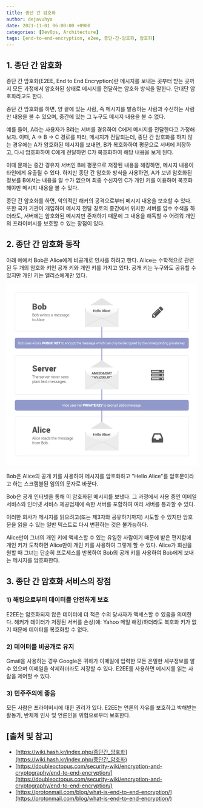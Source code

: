 ```yaml
---
title: 종단 간 암호화
author: dejavuhyo
date: 2021-11-01 06:00:00 +0900
categories: [DevOps, Architecture]
tags: [end-to-end-encryption, e2ee, 종단-간-암호화, 암호화]
---
```


## 1. 종단 간 암호화
종단 간 암호화(E2EE, End to End Encryption)란 메시지를 보내는 곳부터 받는 곳까지 모든 과정에서 암호화된 상태로 메시지를 전달하는 암호화 방식을 말한다. 단대단 암호화라고도 한다.

종단 간 암호화를 하면, 양 끝에 있는 사람, 즉 메시지를 발송하는 사람과 수신하는 사람만 내용을 볼 수 있으며, 중간에 있는 그 누구도 메시지 내용을 볼 수 없다.

예를 들어, A라는 사용자가 B라는 서버를 경유하여 C에게 메시지를 전달한다고 가정해 보자. 이때, A → B → C 경로를 따라, 메시지가 전달되는데, 종단 간 암호화를 하지 않는 경우에는 A가 암호화된 메시지를 보내면, B가 복호화하여 평문으로 서버에 저장하고, 다시 암호화하여 C에게 전달하면 C가 복호화하여 해당 내용을 보게 된다.

이때 문제는 중간 경유지 서버인 B에 평문으로 저장된 내용을 해킹하면, 메시지 내용이 타인에게 유출될 수 있다. 하지만 종단 간 암호화 방식을 사용하면, A가 보낸 암호화된 정보를 B에서는 내용을 알 수가 없으며 최종 수신자인 C가 개인 키를 이용하여 복호화해야만 메시지 내용을 볼 수 있다.

종단 간 암호화를 하면, 악의적인 해커의 공격으로부터 메시지 내용을 보호할 수 있다. 또한 국가 기관이 개입하여 메시지 전달 경로의 중간에서 위치한 서버를 압수 수색을 하더라도, 서버에는 암호화된 메시지만 존재하기 때문에 그 내용을 해독할 수 어려워 개인의 프라이버시를 보호할 수 있는 장점이 있다.

## 2. 종단 간 암호화 동작
아래 예에서 Bob은 Alice에게 비공개로 인사를 하려고 한다. Alice는 수학적으로 관련된 두 개의 암호화 키인 공개 키와 개인 키를 가지고 있다. 공개 키는 누구와도 공유할 수 있지만 개인 키는 앨리스에게만 있다.

![end-to-end-encryption-work](/assets/img/2021-11-01-end-to-end-encryption/end-to-end-encryption-work.png)

Bob은 Alice의 공개 키를 사용하여 메시지를 암호화하고 "Hello Alice"를 암호문이라고 하는 스크램블된 임의의 문자로 바꾼다.

Bob은 공개 인터넷을 통해 이 암호화된 메시지를 보낸다. 그 과정에서 사용 중인 이메일 서비스와 인터넷 서비스 제공업체에 속한 서버를 포함하여 여러 서버를 통과할 수 있다.

이러한 회사가 메시지를 읽으려고(또는 제3자와 공유하기까지) 시도할 수 있지만 암호문을 읽을 수 있는 일반 텍스트로 다시 변환하는 것은 불가능하다.

Alice만이 그녀의 개인 키에 액세스할 수 있는 유일한 사람이기 때문에 받은 편지함에 개인 키가 도착하면 Alice만이 개인 키를 사용하여 그렇게 할 수 있다. Alice가 회신을 원할 때 그녀는 단순히 프로세스를 반복하여 Bob의 공개 키를 사용하여 Bob에게 보내는 메시지를 암호화한다.

## 3. 종단 간 암호화 서비스의 장점

### 1) 해킹으로부터 데이터를 안전하게 보호
E2EE는 암호화되지 않은 데이터에 더 적은 수의 당사자가 액세스할 수 있음을 의미한다. 해커가 데이터가 저장된 서버를 손상(예: Yahoo 메일 해킹)하더라도 복호화 키가 없기 때문에 데이터를 복호화할 수 없다.

### 2) 데이터를 비공개로 유지
Gmail을 사용하는 경우 Google은 귀하가 이메일에 입력한 모든 은밀한 세부정보를 알 수 있으며 이메일을 삭제하더라도 저장할 수 있다. E2EE를 사용하면 메시지를 읽는 사람을 제어할 수 있다.

### 3) 민주주의에 좋음
모든 사람은 프라이버시에 대한 권리가 있다. E2EE는 언론의 자유를 보호하고 박해받는 활동가, 반체제 인사 및 언론인을 위협으로부터 보호한다.

## [출처 및 참고]
* [https://wiki.hash.kr/index.php/종단간_암호화](https://wiki.hash.kr/index.php/종단간_암호화)
* [https://doubleoctopus.com/security-wiki/encryption-and-cryptography/end-to-end-encryption/](https://doubleoctopus.com/security-wiki/encryption-and-cryptography/end-to-end-encryption/)
* [https://protonmail.com/blog/what-is-end-to-end-encryption/](https://protonmail.com/blog/what-is-end-to-end-encryption/)
